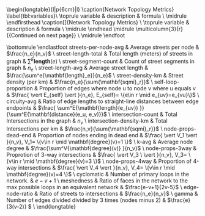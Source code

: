 \begin{longtable}{l|p{6cm}|l}
\caption{Network Topology Metrics}
\label{tbl:variables}\\
\toprule
               variable &                                                                      description &                                                                         formula \\
\midrule
\endfirsthead
\caption[]{Network Topology Metrics} \\
\toprule
               variable &                                                                      description &                                                                         formula \\
\midrule
\endhead
\midrule
\multicolumn{3}{r}{{Continued on next page}} \\
\midrule
\endfoot

\bottomrule
\endlastfoot
   streets-per-node-avg &                                                         Average streets per node &                                                               $\frac{n_e}{n_v}$ \\
    street-length-total &                                        Total length (meters) of streets in graph &                                                    $\sum^E{\mathbf{length}(e)}$ \\
   street-segment-count &                                                Count of street segments in graph &                                                                           $n_e$ \\
      street-length-avg &                                                           Average  street length &                                         $\frac{\sum^e{\mathbf{length}_e}}{n_e}$ \\
      street-density-km &                                                          Street density (per km) &                                             $\frac{n_e}{\sum{\mathbf{sqmi}_r}}$ \\
   self-loop-proportion &                      Proportion of edges where node u to node v where u equals v &  $\frac{ \vert E_{self} \vert }{n_e},  E_{self}= \{e\in r \mid e_{uv}=e_{vu}\}$ \\
           circuity-avg &          Ratio of edge lengths to straight-line distances between edge endpoints & $\frac{ \sum^E{\mathbf{length}(e_{uv}) }}{\sum^E{\mathbf{distance}(e_u, e_v)}}$ \\
     intersection-count &                                                 Total Intersections in the graph &                                                                           $n_v$ \\
intersection-density-km &                                                       Total Intersections per km &                                             $\frac{n_v}{\sum{\mathbf{sqmi}_r}}$ \\
    node-props-dead-end &                                           Proportion of nodes ending in dead end &    $\frac{ \vert V_1 \vert }{n_v},  V_1= \{v\in r \mid \mathbf{degree}(v)=1 \}$ \\
                  k-avg &                                                              Average node degree &                                      $\frac{\sum^V{\mathbf{degree}(v)}  }{n_v}$ \\
        node-props-3way &                                                Proprotion of 3-way intersections &  $\frac{ \vert V_3 \ \vert }{n_v},  V_3= \{v\in r \mid \mathbf{degree}(v)=3 \}$ \\
        node-props-4way &                                                Proportion of 4-way intersections &    $\frac{ \vert V_4 \vert }{n_v},  V_4= \{v\in r \mid \mathbf{degree}(v)=4 \}$ \\
             cyclomatic &                                          Number of primary loops in the network. &                                                                         $e-v+1$ \\
             meshedness & Ratio of faces in the network to the max possible loops in an equivalent network &                                                            $\frac{e-v+1}{2v-5}$ \\
        edge-node-ratio &                                                Ratio of streets to intersections &                                                               $\frac{n_e}{n_v}$ \\
                  gamma &                      Number of edges divided divided by 3 times (nodes minus 2)  &                                                             $\frac{e}{3(v-2)} $ \\
\end{longtable}

